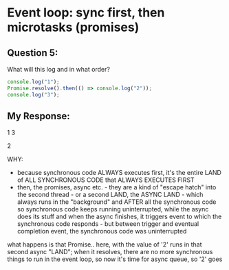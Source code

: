 # Event loop: sync first, then microtasks (promises)

## Question 5:

What will this log and in what order?

```js
console.log("1");
Promise.resolve().then(() => console.log("2"));
console.log("3");
```

## My Response:

1
3

2

WHY:

- because synchronous code ALWAYS executes first, it's the entire LAND of ALL SYNCHRONOUS CODE that ALWAYS EXECUTES FIRST
- then, the promises, async etc. - they are a kind of "escape hatch" into the second thread - or a second LAND, the ASYNC LAND - which always runs in the "background" and AFTER all the synchronous code so synchronous code keeps running uninterrupted, while the async does its stuff and when the async finishes, it triggers event to which the synchronous code responds - but between trigger and eventual completion event, the synchronous code was uninterrupted

what happens is that Promise.. here, with the value of '2' runs in that second async "LAND"; when it resolves, there are no more synchronous things to run in the event loop, so now it's time for async queue, so '2' goes
